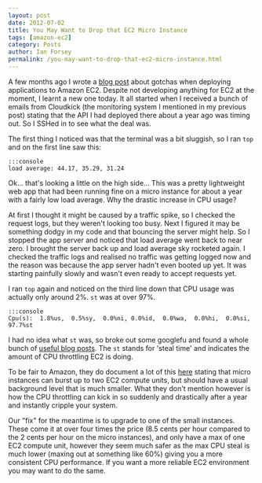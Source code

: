 ```yaml
---
layout: post
date: 2012-07-02
title: You May Want to Drop that EC2 Micro Instance
tags: [amazon-ec2]
category: Posts
author: Ian Forsey
permalink: /you-may-want-to-drop-that-ec2-micro-instance.html
---
```


A few months ago I wrote a [blog post](http://theon.github.com/amazon-ec2-gotchas.html) about gotchas when deploying applications to Amazon EC2. Despite not developing anything for EC2 at the moment, I learnt a new one today. It all started when I received a bunch of emails from Cloudkick (the monitoring system I mentioned in my previous post) stating that the API I had deployed there about a year ago was timing out. So I SSHed in to see what the deal was.

The first thing I noticed was that the terminal was a bit sluggish, so I ran `top` and on the first line saw this:

    :::console
    load average: 44.17, 35.29, 31.24
    
Ok... that's looking a little on the high side...  This was a pretty lightweight web app that had been running fine on a micro instance for about a year with a fairly low load average. Why the drastic increase in CPU usage?

At first I thought it might be caused by a traffic spike, so I checked the request logs, but they weren't looking too busy.
Next I figured it may be something dodgy in my code and that bouncing the server might help. So I stopped the app server and noticed that load average went back to near zero. I brought the server back up and load average sky rocketed again. I checked the traffic logs and realised no traffic was getting logged now and the reason was because the app server hadn't even booted up yet. It was starting painfully slowly and wasn't even ready to accept requests yet.

I ran `top` again and noticed on the third line down that CPU usage was actually only around 2%. `st` was at over 97%.

    :::console
    Cpu(s):  1.8%us,  0.5%sy,  0.0%ni, 0.0%id,  0.0%wa,  0.0%hi,  0.0%si,  97.7%st

I had no idea what `st` was, so broke out some googlefu and found a whole bunch of [useful blog posts](http://gregsramblings.com/2011/02/07/amazon-ec2-micro-instance-cpu-steal/). The `st` stands for 'steal time' and indicates the amount of CPU throttling EC2 is doing. 

To be fair to Amazon, they do document a lot of this [here](http://docs.amazonwebservices.com/AWSEC2/latest/UserGuide/concepts_micro_instances.html) stating that micro instances can burst up to two EC2 compute units, but should have a usual background level that is much smaller. What they don't mention however is how the CPU throttling can kick in so suddenly and drastically after a year and instantly cripple your system. 

Our "fix" for the meantime is to upgrade to one of the small instances. These come it at over four times the price (8.5 cents per hour compared to the 2 cents per hour on the micro instances), and only have a max of one EC2 compute unit, however they seem much safer as the max CPU steal is much lower (maxing out at something like 60%) giving you a more consistent CPU performance. If you want a more reliable EC2 environment you may want to do the same.